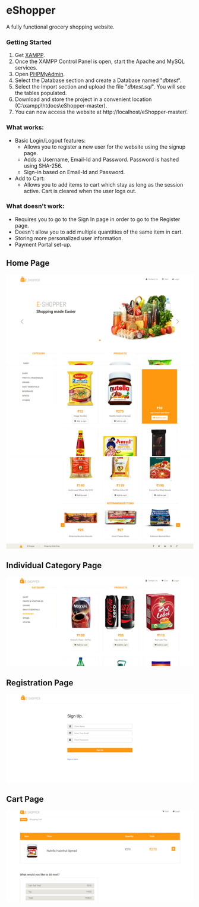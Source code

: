 # eShopper
A fully functional grocery shopping website. 

### Getting Started
1. Get [XAMPP](https://www.apachefriends.org/index.html).
2. Once the XAMPP Control Panel is open, start the Apache and MySQL services.
3. Open [PHPMyAdmin](http://localhost/phpmyadmin/).
4. Select the Database section and create a Database named "_dbtest_".
5. Select the Import section and upload the file "_dbtest.sql_". You will see the tables populated.
6. Download and store the project in a convenient location (C:\xampp\htdocs\eShopper-master).
7. You can now access the website at http://localhost/eShopper-master/.

### What works:
* Basic Login/Logout features:
  * Allows you to register a new user for the website using the signup page.
  * Adds a Username, Email-Id and Password. Password is hashed using SHA-256.
  * Sign-in based on Email-Id and Password.
* Add to Cart:
  * Allows you to add items to cart which stay as long as the session active. Cart is cleared when the user logs out.
  
 ### What doesn't work:
 * Requires you to go to the Sign In page in order to go to the Register page.
 * Doesn't allow you to add multiple quantities of the same item in cart. 
 * Storing more personalized user information.
 * Payment Portal set-up.
 
## Home Page
![alt text](https://github.com/anish391/eShopper/blob/master/screenshots/home1.png)
![alt text](https://github.com/anish391/eShopper/blob/master/screenshots/home2.png)
![alt text](https://github.com/anish391/eShopper/blob/master/screenshots/home3.png)
## Individual Category Page
![alt text](https://github.com/anish391/eShopper/blob/master/screenshots/categorypage.png)
## Registration Page
![alt text](https://github.com/anish391/eShopper/blob/master/screenshots/registerpage.png)
## Cart Page
![alt text](https://github.com/anish391/eShopper/blob/master/screenshots/cart.png)
